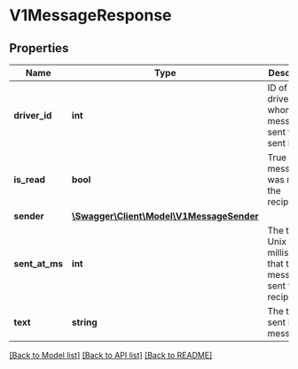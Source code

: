 # V1MessageResponse

## Properties
Name | Type | Description | Notes
------------ | ------------- | ------------- | -------------
**driver_id** | **int** | ID of the driver for whom the message is sent to or sent by. | 
**is_read** | **bool** | True if the message was read by the recipient. | 
**sender** | [**\Swagger\Client\Model\V1MessageSender**](V1MessageSender.md) |  | 
**sent_at_ms** | **int** | The time in Unix epoch milliseconds that the message is sent to the recipient. | 
**text** | **string** | The text sent in the message. | 

[[Back to Model list]](../README.md#documentation-for-models) [[Back to API list]](../README.md#documentation-for-api-endpoints) [[Back to README]](../README.md)


